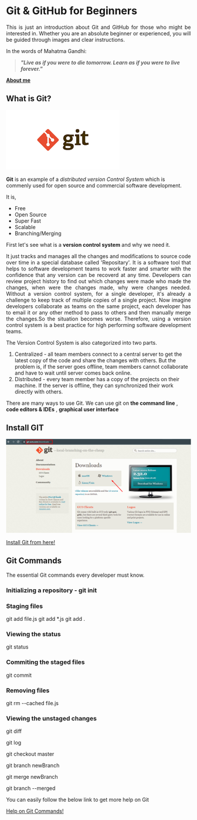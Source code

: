 # Git & GitHub for Beginners
<p align="justify">This is just an introduction about Git and GitHub for those who might be interested in. 
Whether you are an absolute beginner or experienced, you will be guided through images and clear instructions.</p>

In the words of Mahatma Gandhi:
> _**"Live as if you were to die tomorrow. Learn as if you were to live forever."**_

[**About me**](https://www.linkedin.com/in/ranjana-perera/)

## What is Git?

![Git-image](https://github.com/aardperera/Git-and-GitHub-for-Beginners/blob/gh-pages/images/download.png)

**Git** is an example of a _distributed version Control System_ which is commenly used for open source and commercial software development. 

It is,
- Free
- Open Source
- Super Fast
- Scalable
- Branching/Merging

First let's see what is a **version control system** and why we need it.  <br>
<p align="justify"> 
It just tracks and manages all the changes and modifications to source code over time in a special database called 'Repositary'. It is a software tool that helps to software development teams to work faster and smarter with the confidence that any version can be recoverd at any time. Developers can review project history to find out which changes were made who made the changes, when were the changes made, why were changes needed. Without a version control system, for a single developer, it's already a challenge to keep track of multiple copies of a single project. Now imagine developers collaborate as teams on the same project, each developer has to email it or any other method to pass to others and then manually merge the changes.So the situation becomes worse. Therefore, using a version control system is a best practice for high performing software development teams.</p>

The Version Control System is also categorized into two parts. 
1. Centralized - all team members connect to a central server to get the latest copy of the code and share the changes with others. But the problem is, if the server goes offline, team members cannot collaborate and have to wait until server comes back online. 
2. Distributed - every team member has a copy of the projects on their machine. If the server is offline, they can synchronized their work directly with others.

There are many ways to use Git. We can use git on **the command line** , **code editors & IDEs** , **graphical user interface**

## Install GIT

![Install Git](https://github.com/aardperera/Git-and-GitHub-for-Beginners/blob/gh-pages/images/gitinstall.png)

[Install Git from here!](https://git-scm.com/downloads)


## Git Commands

The essential Git commands every developer must know.

### Initializing a repository - git init 
### Staging files
git add file.js
git add *.js
git add .
### Viewing the status
git status
### Commiting the staged files
git commit
### Removing files
git rm --cached file.js
### Viewing the unstaged changes
git diff

git log

git checkout master

git branch newBranch

git merge newBranch

git branch --merged



You can easily follow the below link to get more help on Git 

[Help on Git Commands!](https://git-scm.com/docs/git)